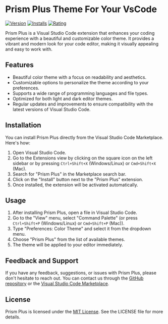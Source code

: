 # Prism Plus Theme For Your VsCode

[![Version](https://vsmarketplacebadge.apphb.com/version/PrismPlus.prism-plus.svg)](https://marketplace.visualstudio.com/items?itemName=PrismPlus.prism-plus)
[![Installs](https://vsmarketplacebadge.apphb.com/installs/PrismPlus.prism-plus.svg)](https://marketplace.visualstudio.com/items?itemName=PrismPlus.prism-plus)
[![Rating](https://vsmarketplacebadge.apphb.com/rating/PrismPlus.prism-plus.svg)](https://marketplace.visualstudio.com/items?itemName=PrismPlus.prism-plus)

Prism Plus is a Visual Studio Code extension that enhances your coding experience with a beautiful and customizable color theme. It provides a vibrant and modern look for your code editor, making it visually appealing and easy to work with.

## Features

- Beautiful color theme with a focus on readability and aesthetics.
- Customizable options to personalize the theme according to your preferences.
- Supports a wide range of programming languages and file types.
- Optimized for both light and dark editor themes.
- Regular updates and improvements to ensure compatibility with the latest versions of Visual Studio Code.

## Installation

You can install Prism Plus directly from the Visual Studio Code Marketplace. Here's how:

1. Open Visual Studio Code.
2. Go to the Extensions view by clicking on the square icon on the left sidebar or by pressing `Ctrl+Shift+X` (Windows/Linux) or `Cmd+Shift+X` (Mac).
3. Search for "Prism Plus" in the Marketplace search bar.
4. Click on the "Install" button next to the "Prism Plus" extension.
5. Once installed, the extension will be activated automatically.

## Usage

1. After installing Prism Plus, open a file in Visual Studio Code.
2. Go to the "View" menu, select "Command Palette" (or press `Ctrl+Shift+P` (Windows/Linux) or `Cmd+Shift+P` (Mac)).
3. Type "Preferences: Color Theme" and select it from the dropdown menu.
4. Choose "Prism Plus" from the list of available themes.
5. The theme will be applied to your editor immediately.

## Feedback and Support

If you have any feedback, suggestions, or issues with Prism Plus, please don't hesitate to reach out. You can contact us through the [GitHub repository](https://github.com/itssouray/PrismPlus) or the [Visual Studio Code Marketplace](https://marketplace.visualstudio.com/items?itemName=PrismPlus.prism-plus).


## License

Prism Plus is licensed under the [MIT License](https://github.com/itssouray/PrismPlus/blob/main/LICENSE). See the LICENSE file for more details.
